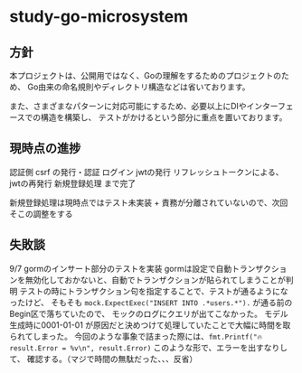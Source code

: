 # study-go-microsystem

## 方針

本プロジェクトは、公開用ではなく、Goの理解をするためのプロジェクトのため、
Go由来の命名規則やディレクトリ構造などは省いております。

また、さまざまなパターンに対応可能にするため、必要以上にDIやインターフェースでの構造を構築し、
テストがかけるという部分に重点を置いております。

## 現時点の進捗

認証側
csrf の発行・認証
ログイン jwtの発行
リフレッシュトークンによる、jwtの再発行
新規登録処理
まで完了

新規登録処理は現時点ではテスト未実装 + 責務が分離されていないので、次回そこの調整をする

## 失敗談
9/7 
gormのインサート部分のテストを実装
gormは設定で自動トランザクションを無効化しておかないと、自動でトランザクションが貼られてしまうことが判明
テストの時にトランザクション句を指定することで、テストが通るようになったけど、
そもそも `mock.ExpectExec("INSERT INTO .*users.*").` が通る前の Begin区で落ちていたので、
モックのログにクエリが出てこなかった。
モデル生成時に0001-01-01 が原因だと決めつけて処理していたことで大幅に時間を取られてしまった。
今回のような事象で詰まった際には、`fmt.Printf("🔥 result.Error = %v\n", result.Error)` このような形で、エラーを出すなりして、
確認する。（マジで時間の無駄だった、、、反省）
